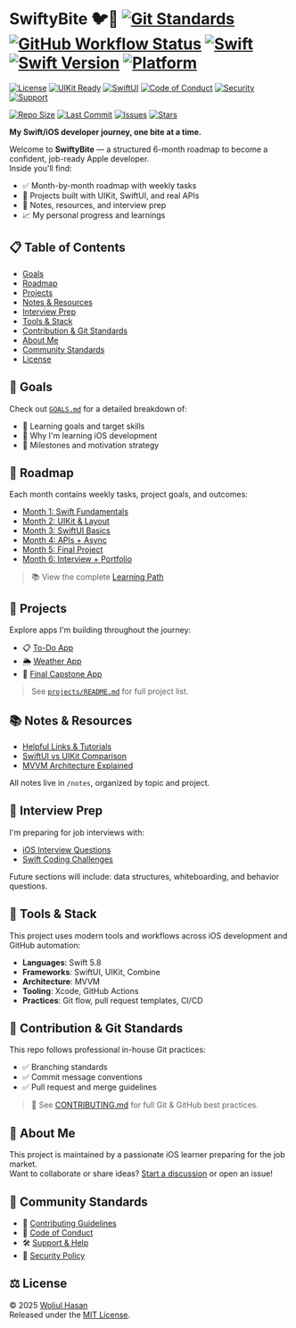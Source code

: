 # SwiftyBite 🐦🍏 [![Git Standards](https://img.shields.io/badge/Git%20Workflow-Professional-blue)](./CONTRIBUTING.md) [![GitHub Workflow Status](https://img.shields.io/github/actions/workflow/status/woliul/swifty-bite/ci.yml?branch=main&label=CI)](https://github.com/woliul/swifty-bite/actions) [![Swift](https://img.shields.io/badge/Swift-F54A2A?logo=swift&logoColor=white)](#) [![Swift Version](https://img.shields.io/badge/Swift-5.8-orange.svg)](https://swift.org) [![Platform](https://img.shields.io/badge/platform-iOS%20%7C%20macOS-blue.svg)](https://developer.apple.com)

[![License](https://img.shields.io/badge/license-MIT-green.svg)](./LICENSE)
[![UIKit Ready](https://img.shields.io/badge/UIKit-Ready-blue.svg)](https://developer.apple.com/documentation/uikit)
[![SwiftUI](https://img.shields.io/badge/SwiftUI-Implemented-brightgreen.svg)](https://developer.apple.com/xcode/swiftui/)
[![Code of Conduct](https://img.shields.io/badge/Conduct-Contributor%20Covenant-brightgreen)](CODE_OF_CONDUCT.md)
[![Security](https://img.shields.io/badge/Security-Policy-important)](SECURITY.md)
[![Support](https://img.shields.io/badge/Support-Get%20Help-blueviolet)](SUPPORT.md)

[![Repo Size](https://img.shields.io/github/repo-size/woliul/swifty-bite)](https://github.com/woliul/swifty-bite)
[![Last Commit](https://img.shields.io/github/last-commit/woliul/swifty-bite)](https://github.com/woliul/swifty-bite/commits/main)
[![Issues](https://img.shields.io/github/issues/woliul/swifty-bite)](https://github.com/woliul/swifty-bite/issues)
[![Stars](https://img.shields.io/github/stars/woliul/swifty-bite)](https://github.com/woliul/swifty-bite/stargazers)

**My Swift/iOS developer journey, one bite at a time.**

Welcome to **SwiftyBite** — a structured 6-month roadmap to become a confident, job-ready Apple developer.  
Inside you'll find:

- ✅ Month-by-month roadmap with weekly tasks  
- 📱 Projects built with UIKit, SwiftUI, and real APIs  
- 📓 Notes, resources, and interview prep  
- 📈 My personal progress and learnings

## 📋 Table of Contents

- [Goals](#-goals)
- [Roadmap](#-roadmap)
- [Projects](#-projects)
- [Notes & Resources](#-notes--resources)
- [Interview Prep](#-interview-prep)
- [Tools & Stack](#-tools--stack)
- [Contribution & Git Standards](#-contribution--git-standards)
- [About Me](#-about-me)
- [Community Standards](#-community-standards)
- [License](#-license)

## 🧭 Goals

Check out [`GOALS.md`](docs/GOALS.md) for a detailed breakdown of:

- 🎯 Learning goals and target skills
- 🚀 Why I'm learning iOS development
- 🧩 Milestones and motivation strategy


## 📆 Roadmap

Each month contains weekly tasks, project goals, and outcomes:

- [Month 1: Swift Fundamentals](roadmap/month-01.md)
- [Month 2: UIKit & Layout](roadmap/month-02.md)
- [Month 3: SwiftUI Basics](roadmap/month-03.md)
- [Month 4: APIs + Async](roadmap/month-04.md)
- [Month 5: Final Project](roadmap/month-05.md)
- [Month 6: Interview + Portfolio](roadmap/month-06.md)

> 📚 View the complete [Learning Path](./learning-path.md)


## 🚀 Projects

Explore apps I'm building throughout the journey:

- 📋 [To-Do App](projects/to-do-app/)
- 🌦️ [Weather App](projects/weather-app/)
- 🏁 [Final Capstone App](projects/final-app/)

> See [`projects/README.md`](projects/README.md) for full project list.


## 📚 Notes & Resources

- [Helpful Links & Tutorials](docs/RESOURCES.md)
- [SwiftUI vs UIKit Comparison](notes/swiftui-vs-uikit.md)
- [MVVM Architecture Explained](notes/mvvm-pattern.md)

All notes live in `/notes`, organized by topic and project.


## 💼 Interview Prep

I'm preparing for job interviews with:

- [iOS Interview Questions](interview-prep/ios-questions.md)
- [Swift Coding Challenges](interview-prep/swift-coding-challenges.md)

Future sections will include: data structures, whiteboarding, and behavior questions.

## 🔨 Tools & Stack

This project uses modern tools and workflows across iOS development and GitHub automation:

- **Languages**: Swift 5.8
- **Frameworks**: SwiftUI, UIKit, Combine
- **Architecture**: MVVM
- **Tooling**: Xcode, GitHub Actions
- **Practices**: Git flow, pull request templates, CI/CD


## 🙌 Contribution & Git Standards

This repo follows professional in-house Git practices:

- ✅ Branching standards
- ✅ Commit message conventions
- ✅ Pull request and merge guidelines

> 🤝 See [CONTRIBUTING.md](./CONTRIBUTING.md) for full Git & GitHub best practices.



## 👋 About Me

This project is maintained by a passionate iOS learner preparing for the job market.  
Want to collaborate or share ideas? [Start a discussion](https://github.com/woliul/swifty-bite/discussions) or open an issue!


## 📄 Community Standards

- 🤝 [Contributing Guidelines](CONTRIBUTING.md)
- 📜 [Code of Conduct](CODE_OF_CONDUCT.md)
- 🛠️ [Support & Help](SUPPORT.md)
- 🔐 [Security Policy](SECURITY.md)

## ⚖️ License

© 2025 [Woliul Hasan](https://github.com/woliul)  
Released under the [MIT License](./LICENSE).


